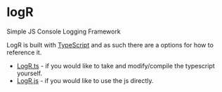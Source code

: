 logR
====

Simple JS Console Logging Framework

LogR is built with [TypeScript](typescriptlang.org) and as such there are a options for how to reference it.

* [LogR.ts](https://github.com/G3N7/logR/blob/master/logR.Build/LogR.ts) - if you would like to take and modify/compile the typescript yourself.
* [LogR.js](https://github.com/G3N7/logR/blob/master/logR.Build/logR.js) - if you would like to use the js directly.

